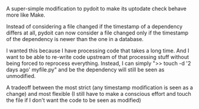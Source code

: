 A super-simple modification to pydoit to make its uptodate check behave more like Make.

Instead of considering a file changed if the timestamp of a dependency differs at all, pydoit can now consider a file changed only if the timestamp of the dependency is newer than the one in a database.

I wanted this because I have processing code that takes a long time. And I want to be able to re-write code upstream of that processing stuff without being forced to reprocess everything. Instead, I can simply ">> touch -d '2 days ago' myfile.py" and be the dependency will still be seen as unmodified.

A tradeoff between the most strict (any timestamp modification is seen as a change) and most flexible (I still have to make a conscious effort and touch the file if I don't want the code to be seen as modified)

